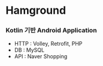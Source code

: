 # Hamground 
### Kotlin 기반 Android Application
* HTTP : Volley, Retrofit, PHP
* DB : MySQL
* API : Naver Shopping
